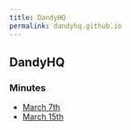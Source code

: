 ```yaml
---
title: DandyHQ
permalink: dandyhq.github.io
---
```


## DandyHQ

### Minutes
* [March 7th](minutes/2017-03-07.md)
* [March 15th](minutes/2017-03-13.md)